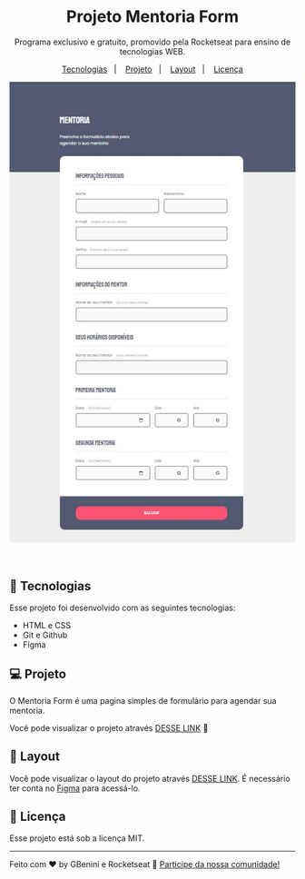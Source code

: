 <h1 align="center"> Projeto Mentoria Form  </h1>

<p align="center">
Programa exclusivo e gratuito, promovido pela Rocketseat para ensino de tecnologias WEB.
</p>

<p align="center">
  <a href="#-tecnologias">Tecnologias</a>&nbsp;&nbsp;&nbsp;|&nbsp;&nbsp;&nbsp;
  <a href="#-projeto">Projeto</a>&nbsp;&nbsp;&nbsp;|&nbsp;&nbsp;&nbsp;
  <a href="#-layout">Layout</a>&nbsp;&nbsp;&nbsp;|&nbsp;&nbsp;&nbsp;
  <a href="#memo-licença">Licença</a>
</p>

<p align="center">
  <img alt="projeto mentoria-form" src="img/projeto.jpg">
</p>

<br>



## 🚀 Tecnologias

Esse projeto foi desenvolvido com as seguintes tecnologias:

- HTML e CSS
- Git e Github
- Figma

## 💻 Projeto

O Mentoria Form é uma pagina simples de formulário para agendar sua mentoria.

Você pode visualizar o projeto através [DESSE LINK](https://gbenini.github.io/mentoria-form-project/) 👀

## 🔖 Layout

Você pode visualizar o layout do projeto através [DESSE LINK](https://www.figma.com/file/mmeZqQTafzHtNUjlvEtXhE/Stage-03---Formul%C3%A1rio-intermedi%C3%A1rio-(Copy)?type=design&node-id=0-1&mode=design&t=cTwimCTWIk0FtagC-0). É necessário ter conta no [Figma](https://figma.com) para acessá-lo.

## :memo: Licença

Esse projeto está sob a licença MIT.

---

Feito com ♥ by GBenini e Rocketseat :wave: [Participe da nossa comunidade!](https://discord.gg/rocketseat)
